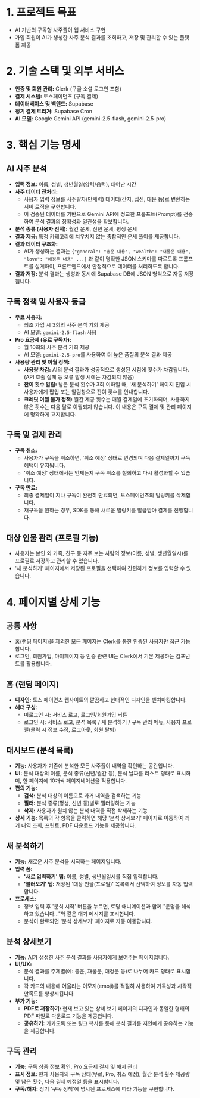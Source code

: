 # **1. 프로젝트 목표**
*   AI 기반의 구독형 사주풀이 웹 서비스 구현
*   가입 회원이 AI가 생성한 사주 분석 결과를 조회하고, 저장 및 관리할 수 있는 플랫폼 제공

# **2. 기술 스택 및 외부 서비스**
*   **인증 및 회원 관리:** Clerk (구글 소셜 로그인 포함)
*   **결제 시스템:** 토스페이먼츠 (구독 결제)
*   **데이터베이스 및 백엔드:** Supabase
*   **정기 결제 트리거:** Supabase Cron
*   **AI 모델:** Google Gemini API (gemini-2.5-flash, gemini-2.5-pro)

# **3. 핵심 기능 명세**

## **AI 사주 분석**
*   **입력 정보:** 이름, 성별, 생년월일(양력/음력), 태어난 시간
*   **사주 데이터 전처리:**
    *   사용자 입력 정보를 사주팔자(만세력) 데이터(간지, 십신, 대운 등)로 변환하는 서버 로직을 구현합니다.
    *   이 검증된 데이터를 기반으로 Gemini API에 정교한 프롬프트(Prompt)를 전송하여 분석 결과의 정확성과 일관성을 확보합니다.
*   **분석 종류 (사용자 선택):** 월간 운세, 신년 운세, 평생 운세
*   **결과 제공:** 특정 카테고리에 치우치지 않는 종합적인 운세 풀이를 제공합니다.
*   **결과 데이터 구조화:**
    *   AI가 생성하는 결과는 `{"general": "총운 내용", "wealth": "재물운 내용", "love": "애정운 내용" ...}` 과 같이 명확한 JSON 스키마를 따르도록 프롬프트를 설계하여, 프론트엔드에서 안정적으로 데이터를 처리하도록 합니다.
*   **결과 저장:** 분석 결과는 생성과 동시에 Supabase DB에 JSON 형식으로 자동 저장됩니다.

## **구독 정책 및 사용자 등급**
*   **무료 사용자:**
    *   최초 가입 시 3회의 사주 분석 기회 제공
    *   AI 모델: `gemini-2.5-flash` 사용
*   **Pro 요금제 (유료 구독자):**
    *   월 10회의 사주 분석 기회 제공
    *   AI 모델: `gemini-2.5-pro`를 사용하여 더 높은 품질의 분석 결과 제공
*   **사용량 관리 및 이월 정책:**
    *   **사용량 차감:** AI의 분석 결과가 성공적으로 생성된 시점에 횟수가 차감됩니다. (API 호출 실패 등 오류 발생 시에는 차감되지 않음)
    *   **잔여 횟수 알림:** 남은 분석 횟수가 3회 이하일 때, '새 분석하기' 페이지 진입 시 사용자에게 팝업 또는 알림창으로 잔여 횟수를 안내합니다.
    *   **크레딧 이월 불가 정책:** 월간 제공 횟수는 매월 결제일에 초기화되며, 사용하지 않은 횟수는 다음 달로 이월되지 않습니다. 이 내용은 구독 결제 및 관리 페이지에 명확하게 고지합니다.

## **구독 및 결제 관리**
*   **구독 취소:**
    *   사용자가 구독을 취소하면, '취소 예정' 상태로 변경되며 다음 결제일까지 구독 혜택이 유지됩니다.
    *   '취소 예정' 상태에서는 언제든지 구독 취소를 철회하고 다시 활성화할 수 있습니다.
*   **구독 만료:**
    *   최종 결제일이 지나 구독이 완전히 만료되면, 토스페이먼츠의 빌링키를 삭제합니다.
    *   재구독을 원하는 경우, SDK를 통해 새로운 빌링키를 발급받아 결제를 진행합니다.

## **대상 인물 관리 (프로필 기능)**
*   사용자는 본인 외 가족, 친구 등 자주 보는 사람의 정보(이름, 성별, 생년월일시)를 프로필로 저장하고 관리할 수 있습니다.
*   '새 분석하기' 페이지에서 저장된 프로필을 선택하여 간편하게 정보를 입력할 수 있습니다.

# **4. 페이지별 상세 기능**

## **공통 사항**
*   홈(랜딩 페이지)을 제외한 모든 페이지는 Clerk를 통한 인증된 사용자만 접근 가능합니다.
*   로그인, 회원가입, 마이페이지 등 인증 관련 UI는 Clerk에서 기본 제공하는 컴포넌트를 활용합니다.

## **홈 (랜딩 페이지)**
*   **디자인:** 토스 페이먼츠 웹사이트의 깔끔하고 현대적인 디자인을 벤치마킹합니다.
*   **헤더 구성:**
    *   미로그인 시: 서비스 로고, 로그인/회원가입 버튼
    *   로그인 시: 서비스 로고, 분석 목록 / 새 분석하기 / 구독 관리 메뉴, 사용자 프로필(클릭 시 정보 수정, 로그아웃, 회원 탈퇴)

## **대시보드 (분석 목록)**
*   **기능:** 사용자가 기존에 분석한 모든 사주풀이 내역을 확인하는 공간입니다.
*   **UI:** 분석 대상의 이름, 분석 종류(신년/월간 등), 분석 날짜를 리스트 형태로 표시하며, 한 페이지에 10개씩 페이지네이션을 적용합니다.
*   **편의 기능:**
    *   **검색:** 분석 대상의 이름으로 과거 내역을 검색하는 기능
    *   **필터:** 분석 종류(평생, 신년 등)별로 필터링하는 기능
    *   **삭제:** 사용자가 원치 않는 분석 내역을 직접 삭제하는 기능
*   **상세 기능:** 목록의 각 항목을 클릭하면 해당 '분석 상세보기' 페이지로 이동하여 과거 내역 조회, 프린트, PDF 다운로드 기능을 제공합니다.

## **새 분석하기**
*   **기능:** 새로운 사주 분석을 시작하는 페이지입니다.
*   **입력 폼:**
    *   **'새로 입력하기' 탭:** 이름, 성별, 생년월일시를 직접 입력합니다.
    *   **'불러오기' 탭:** 저장된 '대상 인물(프로필)' 목록에서 선택하여 정보를 자동 입력합니다.
*   **프로세스:**
    *   정보 입력 후 '분석 시작' 버튼을 누르면, 로딩 애니메이션과 함께 "운명을 해석하고 있습니다..."와 같은 대기 메시지를 표시합니다.
    *   분석이 완료되면 '분석 상세보기' 페이지로 자동 이동합니다.

## **분석 상세보기**
*   **기능:** AI가 생성한 사주 분석 결과를 사용자에게 보여주는 페이지입니다.
*   **UI/UX:**
    *   분석 결과를 주제별(예: 총운, 재물운, 애정운 등)로 나누어 카드 형태로 표시합니다.
    *   각 카드의 내용에 어울리는 이모지(emoji)를 적절히 사용하여 가독성과 시각적 만족도를 향상시킵니다.
*   **부가 기능:**
    *   **PDF로 저장하기:** 현재 보고 있는 상세 보기 페이지의 디자인과 동일한 형태의 PDF 파일로 다운로드 기능을 제공합니다.
    *   **공유하기:** 카카오톡 또는 링크 복사를 통해 분석 결과를 지인에게 공유하는 기능을 제공합니다.

## **구독 관리**
*   **기능:** 구독 상품 정보 확인, Pro 요금제 결제 및 해지 관리
*   **표시 정보:** 현재 사용자의 구독 상태(무료, Pro, 취소 예정), 월간 분석 횟수 제공량 및 남은 횟수, 다음 결제 예정일 등을 표시합니다.
*   **구독/해지:** 상기 '구독 정책'에 명시된 프로세스에 따라 기능을 구현합니다.